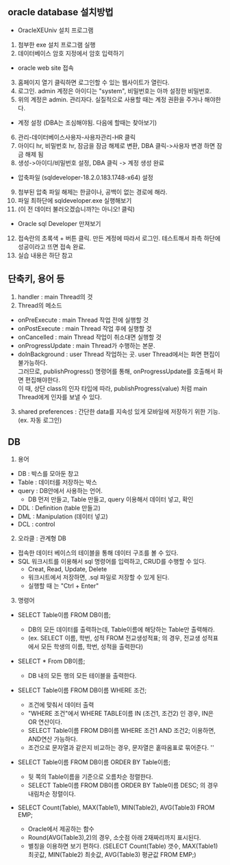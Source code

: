 ## oracle database 설치방법
- OracleXEUniv 설치 프로그램
1. 첨부한 exe 설치 프로그램 실행
2. 데이터베이스 암호 지정에서 암호 입력하기

- oracle web site 접속
3. 홈페이지 열기 클릭하면 로그인할 수 있는 웹사이트가 열린다.
4. 로그인. admin 계정은 아이디는 "system", 비밀번호는 아까 설정한 비밀번호.
5. 위의 계정은 admin. 관리자다. 실질적으로 사용할 때는 계정 권환을 주거나 해야한다.

- 계정 설정
(DBA는 조심해야됨. 다음에 할때는 찾아보기)
6. 관리-데이터베이스사용자-사용자관리-HR 클릭
7. 아이디 hr, 비밀번호 hr, 잠금을 잠금 해제로 변환, DBA 클릭->사용자 변경 하면 잠금 해제 됨
8. 생성->아이디/비밀번호 설정, DBA 클릭 -> 계정 생성 완료

- 압축파일 (sqldeveloper-18.2.0.183.1748-x64) 설정
9. 첨부된 압축 파일 해제는 한글이나, 공백이 없는 경로에 해라.
10. 파일 최하단에 sqldeveloper.exe 실행해보기 
11. (이 전 데이터 불러오겠습니까?는 아니오! 클릭)

- Oracle sql Developer 만져보기
12. 접속란의 초록색 + 버튼 클릭. 만든 계정에 따라서 로그인. 테스트해서 좌측 하단에 성공이라고 뜨면 접속 완료.
13. 실습 내용은 하단 참고

## 단축키, 용어 등
1. handler : main Thread의 것
2. Thread의 메소드
  * onPreExecute : main Thread 작업 전에 실행할 것
  * onPostExecute : main Thread 작업 후에 실행할 것
  * onCancelled : main Thread 작업이 취소대면 실행할 것
  * onProgressUpdate : main Thread가 수행하는 본문.
  * doInBackground : user Thread 작업하는 곳. user Thread에서는 화면 편집이 불가능하다. <br>
    그러므로, publishProgress() 명령어를 통해, onProgressUpdate를 호출해서 화면 편집해야한다. <br>
    이 때, 상단 class의 인자 타입에 따라, publishProgress(value) 처럼 main Thread에게 인자를 보낼 수 있다. <br>  
3. shared preferences : 간단한 data를 지속성 있게 모바일에 저장하기 위한 기능. (ex. 자동 로그인)

## DB
1. 용어
  * DB : 박스를 모아둔 창고
  * Table : 데이터를 저장하는 박스
  * query : DB안에서 사용하는 언어.
    + DB 먼저 만들고, Table 만들고, query 이용해서 데이터 넣고, 확인
  * DDL : Definition (table 만들고)
  * DML : Manipulation (데이터 넣고)
  * DCL : control
  
2. 오라클 : 관계형 DB
  * 접속한 데이터 베이스의 테이블을 통해 데이터 구조를 볼 수 있다.
  * SQL 워크시트를 이용해서 sql 명령어를 입력하고, CRUD를 수행할 수 있다.
    + Creat, Read, Update, Delete
    + 워크시트에서 저장하면, .sql 파일로 저장할 수 있게 된다.
    + 실행할 때 는 "Ctrl + Enter"
 
3. 명령어
  * SELECT Table이름 FROM DB이름;
    + DB의 모든 데이터를 출력하는데, Table이름에 해당하는 Table만 출력해라.
    + (ex. SELECT 이름, 학번, 성적 FROM 전교생성적표; 의 경우, 전교생 성적표에서 모든 학생의 이름, 학번, 성적을 출력한다)
   
  * SELECT * From DB이름;
    + DB 내의 모든 행의 모든 테이블을 출력한다.
   
  * SELECT Table이름 FROM DB이름 WHERE 조건;
    + 조건에 맞춰서 데이터 출력
    + "WHERE 조건"에서 WHERE TABLE이름 IN (조건1, 조건2) 인 경우, IN은 OR 연산이다.
    + SELECT Table이름 FROM DB이름 WHERE 조건1 AND 조건2; 이용하면, AND연산 가능하다.
    + 조건으로 문자열과 같은지 비교하는 경우, 문자열은 홑따옴표로 묶어준다. ''
   
  * SELECT Table이름 FROM DB이름 ORDER BY Table이름;
    + 뒷 쪽의 Table이름을 기준으로 오름차순 정렬한다.
    + SELECT Table이름 FROM DB이름 ORDER BY Table이름 DESC; 의 경우 내림차순 정렬이다.

  * SELECT Count(Table), MAX(Table1), MIN(Table2), AVG(Table3) FROM EMP;
    + Oracle에서 제공하는 함수
    + Round(AVG(Table3),2)의 경우, 소숫점 아래 2재짜리까지 표시된다.
    + 별칭을 이용하면 보기 편하다. (SELECT Count(Table) 갯수, MAX(Table1) 최곳값, MIN(Table2) 최솟값, AVG(Table3) 평균값 FROM EMP;)
    

